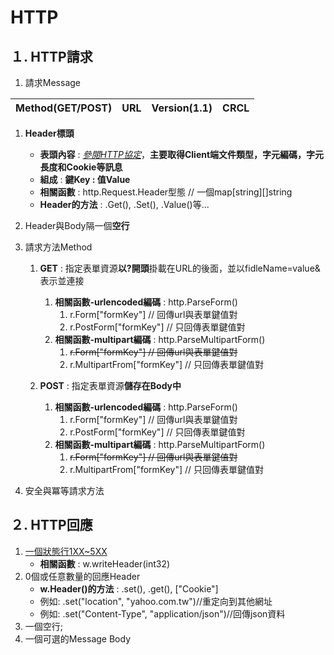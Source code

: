 # HTTP
## １. HTTP請求
1. 請求Message

| Method(GET/POST) | URL | Version(1.1) | CRCL |
|:------:|:------:|:------:|:------:|
1. **Header標頭**
    * **表頭內容** : _[參閱HTTP協定]()_，**主要取得Client端文件類型，字元編碼，字元長度和Cookie等訊息**
    * **組成** : **鍵Key : 值Value**
    * **相關函數** : http.Request.Header型態 // 一個map[string][]string
    * **Header的方法** : .Get(), .Set(), .Value()等...
    
 2. Header與Body隔一個**空行**
 
 3. 請求方法Method
     1. **GET** : 指定表單資源**以?開頭**掛載在URL的後面，並以fidleName=value&表示並連接
        1. **相關函數-urlencoded編碼** : http.ParseForm()
            1. r.Form["formKey"] // 回傳url與表單鍵值對
            2. r.PostForm["formKey"] // 只回傳表單鍵值對
        2. **相關函數-multipart編碼** : http.ParseMultipartForm()   
            1. ~~r.Form["formKey"] // 回傳url與表單鍵值對~~
            2. r.MultipartFrom["formKey"] // 只回傳表單鍵值對
        
     2. **POST** : 指定表單資源**儲存在Body中**
        1. **相關函數-urlencoded編碼** : http.ParseForm()
             1. r.Form["formKey"] // 回傳url與表單鍵值對
             2. r.PostForm["formKey"] // 只回傳表單鍵值對
        2. **相關函數-multipart編碼** : http.ParseMultipartForm() 
             1. ~~r.Form["formKey"] // 回傳url與表單鍵值對~~
             2. r.MultipartFrom["formKey"] // 只回傳表單鍵值對
  4. 安全與冪等請求方法
  
## ２. HTTP回應
1. [一個狀態行1XX~5XX]()
    * **相關函數** : w.writeHeader(int32)
2. 0個或任意數量的回應Header
    * **w.Header()的方法** : .set(), .get(), ["Cookie"]
    * 例如: .set("location", "yahoo.com.tw")//重定向到其他網址
    * 例如: .set("Content-Type", "application/json")//回傳json資料
3. 一個空行;
4. 一個可選的Message Body